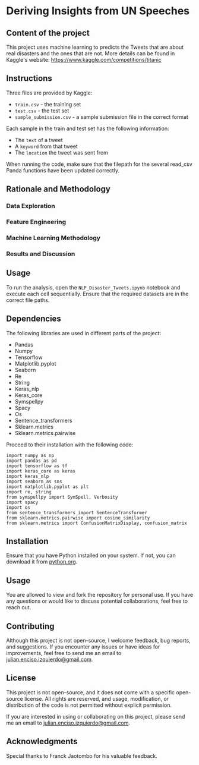 # Deriving Insights from UN Speeches

## Content of the project
This project uses machine learning to predicts the Tweets that are about real disasters and the ones that are not. More details can be found in Kaggle's website: https://www.kaggle.com/competitions/titanic


## Instructions
Three files are provided by Kaggle:
- `train.csv` - the training set
- `test.csv` - the test set
- `sample_submission.csv` - a sample submission file in the correct format

Each sample in the train and test set has the following information:
- The `text` of a tweet
- A `keyword` from that tweet
- The `location` the tweet was sent from

When running the code, make sure that the filepath for the several read_csv Panda functions have been updated correctly.


## Rationale and Methodology

### Data Exploration

### Feature Engineering

### Machine Learning Methodology

### Results and Discussion



## Usage

To run the analysis, open the `NLP_Disaster_Tweets.ipynb` notebook and execute each cell sequentially. Ensure that the required datasets are in the correct file paths.


## Dependencies

The following libraries are used in different parts of the project:
- Pandas
- Numpy
- Tensorflow
- Matplotlib.pyplot
- Seaborn
- Re
- String
- Keras_nlp
- Keras_core
- Symspellpy
- Spacy
- Os
- Sentence_transformers
- Sklearn.metrics
- Sklearn.metrics.pairwise


Proceed to their installation with the following code:

```
import numpy as np
import pandas as pd
import tensorflow as tf
import keras_core as keras
import keras_nlp
import seaborn as sns
import matplotlib.pyplot as plt
import re, string
from symspellpy import SymSpell, Verbosity
import spacy
import os
from sentence_transformers import SentenceTransformer
from sklearn.metrics.pairwise import cosine_similarity
from sklearn.metrics import ConfusionMatrixDisplay, confusion_matrix
```

## Installation
Ensure that you have Python installed on your system. If not, you can download it from [python.org](https://www.python.org/downloads/).


## Usage
You are allowed to view and fork the repository for personal use. If you have any questions or would like to discuss potential collaborations, feel free to reach out.


## Contributing
Although this project is not open-source, I welcome feedback, bug reports, and suggestions. If you encounter any issues or have ideas for improvements, feel free to send me an email to julian.enciso.izquierdo@gmail.com.


## License
This project is not open-source, and it does not come with a specific open-source license. All rights are reserved, and usage, modification, or distribution of the code is not permitted without explicit permission.

If you are interested in using or collaborating on this project, please send me an email to julian.enciso.izquierdo@gmail.com.


## Acknowledgments
Special thanks to Franck Jaotombo for his valuable feedback.
